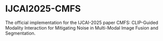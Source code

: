 # IJCAI2025-CMFS
The official implementation for the IJCAI-2025 paper CMFS: CLIP-Guided Modality Interaction for Mitigating Noise in Multi-Modal Image Fusion and Segmentation.
